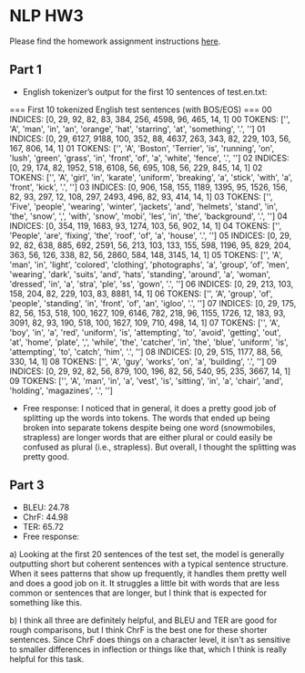 # NLP HW3

Please find the homework assignment instructions [here](https://docs.google.com/document/d/1K8s_Ecms0cIqRO1PKPFs2bfFVFfZpc1nFoEhtxRlCaM/edit?tab=t.eia9bivtc3n8).

## Part 1
* English tokenizer’s output for the first 10 sentences of test.en.txt:

=== First 10 tokenized English test sentences (with BOS/EOS) ===
00 INDICES: [0, 29, 92, 82, 83, 384, 256, 4598, 96, 465, 14, 1]
00 TOKENS: ['<BOS>', 'A', 'man', 'in', 'an', 'orange', 'hat', 'starring', 'at', 'something', '.', '<EOS>']
01 INDICES: [0, 29, 6127, 9188, 100, 352, 88, 4637, 263, 343, 82, 229, 103, 56, 167, 806, 14, 1]
01 TOKENS: ['<BOS>', 'A', 'Boston', 'Terrier', 'is', 'running', 'on', 'lush', 'green', 'grass', 'in', 'front', 'of', 'a', 'white', 'fence', '.', '<EOS>']
02 INDICES: [0, 29, 174, 82, 1952, 518, 6108, 56, 695, 108, 56, 229, 845, 14, 1]
02 TOKENS: ['<BOS>', 'A', 'girl', 'in', 'karate', 'uniform', 'breaking', 'a', 'stick', 'with', 'a', 'front', 'kick', '.', '<EOS>']
03 INDICES: [0, 906, 158, 155, 1189, 1395, 95, 1526, 156, 82, 93, 297, 12, 108, 297, 2493, 496, 82, 93, 414, 14, 1]
03 TOKENS: ['<BOS>', 'Five', 'people', 'wearing', 'winter', 'jackets', 'and', 'helmets', 'stand', 'in', 'the', 'snow', ',', 'with', 'snow', 'mobi', 'les', 'in', 'the', 'background', '.', '<EOS>']
04 INDICES: [0, 354, 119, 1683, 93, 1274, 103, 56, 902, 14, 1]
04 TOKENS: ['<BOS>', 'People', 'are', 'fixing', 'the', 'roof', 'of', 'a', 'house', '.', '<EOS>']
05 INDICES: [0, 29, 92, 82, 638, 885, 692, 2591, 56, 213, 103, 133, 155, 598, 1196, 95, 829, 204, 363, 56, 126, 338, 82, 56, 2860, 584, 148, 3145, 14, 1]
05 TOKENS: ['<BOS>', 'A', 'man', 'in', 'light', 'colored', 'clothing', 'photographs', 'a', 'group', 'of', 'men', 'wearing', 'dark', 'suits', 'and', 'hats', 'standing', 'around', 'a', 'woman', 'dressed', 'in', 'a', 'stra', 'ple', 'ss', 'gown', '.', '<EOS>']
06 INDICES: [0, 29, 213, 103, 158, 204, 82, 229, 103, 83, 8881, 14, 1]
06 TOKENS: ['<BOS>', 'A', 'group', 'of', 'people', 'standing', 'in', 'front', 'of', 'an', 'igloo', '.', '<EOS>']
07 INDICES: [0, 29, 175, 82, 56, 153, 518, 100, 1627, 109, 6146, 782, 218, 96, 1155, 1726, 12, 183, 93, 3091, 82, 93, 190, 518, 100, 1627, 109, 710, 498, 14, 1]
07 TOKENS: ['<BOS>', 'A', 'boy', 'in', 'a', 'red', 'uniform', 'is', 'attempting', 'to', 'avoid', 'getting', 'out', 'at', 'home', 'plate', ',', 'while', 'the', 'catcher', 'in', 'the', 'blue', 'uniform', 'is', 'attempting', 'to', 'catch', 'him', '.', '<EOS>']
08 INDICES: [0, 29, 515, 1177, 88, 56, 330, 14, 1]
08 TOKENS: ['<BOS>', 'A', 'guy', 'works', 'on', 'a', 'building', '.', '<EOS>']
09 INDICES: [0, 29, 92, 82, 56, 879, 100, 196, 82, 56, 540, 95, 235, 3667, 14, 1]
09 TOKENS: ['<BOS>', 'A', 'man', 'in', 'a', 'vest', 'is', 'sitting', 'in', 'a', 'chair', 'and', 'holding', 'magazines', '.', '<EOS>']

* Free response: I noticed that in general, it does a pretty good job of splitting up the words into tokens. The words that ended up being broken into separate tokens despite being one word (snowmobiles, strapless) are longer words that are either plural or could easily be confused as plural (i.e., strapless). But overall, I thought the splitting was pretty good. 

## Part 3
* BLEU: 24.78
* ChrF: 44.98
* TER: 65.72
* Free response:

a) Looking at the first 20 sentences of the test set, the model is generally outputting short but coherent sentences with a typical sentence structure. When it sees patterns that show up frequently, it handles them pretty well and does a good job on it. It struggles a little bit with words that are less common or sentences that are longer, but I think that is expected for something like this. 

b) I think all three are definitely helpful, and BLEU and TER are good for rough comparisons, but I think ChrF is the best one for these shorter sentences. Since ChrF does things on a character level, it isn't as sensitive to smaller differences in inflection or things like that, which I think is really helpful for this task. 
